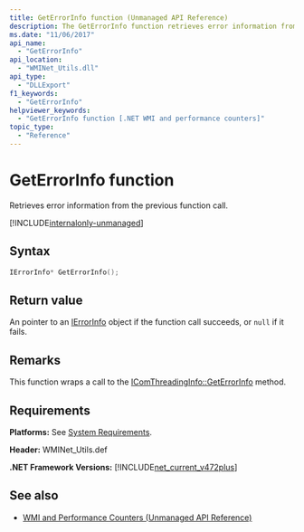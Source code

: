 ```yaml
---
title: GetErrorInfo function (Unmanaged API Reference)
description: The GetErrorInfo function retrieves error information from the previous function call.
ms.date: "11/06/2017"
api_name: 
  - "GetErrorInfo"
api_location: 
  - "WMINet_Utils.dll"
api_type: 
  - "DLLExport"
f1_keywords: 
  - "GetErrorInfo"
helpviewer_keywords: 
  - "GetErrorInfo function [.NET WMI and performance counters]"
topic_type: 
  - "Reference"
---
```

# GetErrorInfo function

Retrieves error information from the previous function call.  
  
[!INCLUDE[internalonly-unmanaged](../../../../includes/internalonly-unmanaged.md)]
  
## Syntax  
  
```cpp  
IErrorInfo* GetErrorInfo();
```  

## Return value

An pointer to an [IErrorInfo](/previous-versions/windows/desktop/api/oaidl/nn-oaidl-ierrorinfo) object if the function call succeeds, or `null` if it fails.
  
## Remarks

This function wraps a call to the [IComThreadingInfo::GetErrorInfo](/windows/desktop/api/objidlbase/nf-objidlbase-icomthreadinginfo-getcurrentapartmenttype) method.

## Requirements  

 **Platforms:** See [System Requirements](../../get-started/system-requirements.md).  
  
 **Header:** WMINet_Utils.def  
  
 **.NET Framework Versions:** [!INCLUDE[net_current_v472plus](../../../../includes/net-current-v472plus.md)]  
  
## See also

- [WMI and Performance Counters (Unmanaged API Reference)](index.md)
